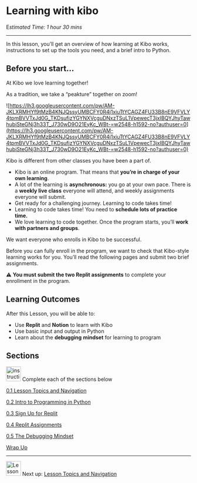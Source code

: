 # Learning with kibo

E*stimated Time: 1 hour 30 mins*

---

In this lesson, you’ll get an overview of how learning at Kibo works, instructions to set up the tools you need, and a brief intro to Python.

## Before you start...

At Kibo we love learning together!

As a tradition, we take a “peakture” together on zoom!

![https://lh3.googleusercontent.com/pw/AM-JKLXRMHYf9tMzB4KNJQssyUMBCFY0R4j1xiuTtYCAGZ4FU33B8nE9VFVLY4tpmBVVTxJd0G_TKDsufjzYGYNXVcguDNxzTSuL1VpewecT3jxIBQYJhyTawhubiSteGNj3h33T_J730wD9O21EyKc_WBt-=w2548-h1592-no?authuser=0](https://lh3.googleusercontent.com/pw/AM-JKLXRMHYf9tMzB4KNJQssyUMBCFY0R4j1xiuTtYCAGZ4FU33B8nE9VFVLY4tpmBVVTxJd0G_TKDsufjzYGYNXVcguDNxzTSuL1VpewecT3jxIBQYJhyTawhubiSteGNj3h33T_J730wD9O21EyKc_WBt-=w2548-h1592-no?authuser=0)

Kibo is different from other classes you have been a part of.

- Kibo is an online program. That means that **you’re in charge of your own learning**.
- A lot of the learning is **asynchronous:** you go at your own pace. There is a **weekly live class** everyone will attend, and weekly assignments everyone will submit.
- Get ready for a challenging journey. Learning to code takes time!
- Learning to code takes time! You need to **schedule lots of practice time.**
- We love learning to code together. Once the program starts, you’ll **work with partners and groups**.

We want everyone who enrolls in Kibo to be successful. 

Before you can fully enroll in the program, we want to check that Kibo-style learning works for you. You’ll read the following pages and submit two brief assignments.

<aside>


⚠️ **You must submit the two Replit assignments** to complete your enrollment in the program.

</aside>

## **Learning Outcomes**

After this Lesson, you will be able to:

- Use **Replit** and **Notion** to learn with Kibo
- Use basic input and output in Python
- Learn about the **debugging** **mindset** for learning to program

## Sections

<aside>


<img src="/future-proof-with-python-april-2022/instruction.png" alt="instruction.png" width="40px" /> Complete each of the sections below

</aside>

[0.1 Lesson Topics and Navigation](/future-proof-with-python-april-2022/learning-with-kibo/lesson-topics-and-navigation.md)

[0.2 Intro to Programming in Python](/future-proof-with-python-april-2022/learning-with-kibo/intro-to-programming-in-python.md)

[0.3 Sign Up for Replit](/future-proof-with-python-april-2022/learning-with-kibo/sign-up-for-replit.md)

[0.4 Replit Assignments](/future-proof-with-python-april-2022/learning-with-kibo/replit-assignments.md)

[0.5 The Debugging Mindset](/future-proof-with-python-april-2022/learning-with-kibo/the-debugging-mindset.md)

[Wrap Up](/future-proof-with-python-april-2022/learning-with-kibo/wrap-up.md)

---

<aside>


<img src="/future-proof-with-python-april-2022/learning-with-kibo/man-in-hike.png" alt="Lesson%200%20Learning%20With%20Kibo%2032002756da8b4ed2a610df0347af2a08/man-in-hike.png" width="40px" /> Next up: [Lesson Topics and Navigation](/future-proof-with-python-april-2022/learning-with-kibo/lesson-topics-and-navigation.md)

</aside>
